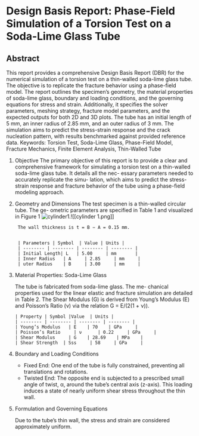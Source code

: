 # Design Basis Report: Phase-Field Simulation of a Torsion Test on a Soda-Lime Glass Tube

## Abstract

This report provides a comprehensive Design Basis Report (DBR) for the numerical simulation of a torsion test on a thin-walled soda-lime glass tube. The objective is to replicate the fracture behavior using a phase-field model. The report outlines the specimen’s geometry, the material properties of soda-lime glass, boundary and loading conditions, and the governing equations for stress and strain. Additionally, it specifies the solver parameters, meshing strategy, fracture model parameters, and the expected outputs for both 2D and 3D plots. The tube has an initial length of 5 mm, an inner radius of 2.85 mm, and an outer radius of 3 mm. The simulation aims to predict the stress-strain response and the crack nucleation pattern, with results benchmarked against provided reference data. Keywords: Torsion Test, Soda-Lime Glass, Phase-Field Model, Fracture Mechanics, Finite Element Analysis, Thin-Walled Tube

1.  Objective
		The primary objective of this report is to provide a clear and comprehensive framework for simulating a torsion test on a thin-walled soda-lime glass tube. It details all the nec- essary parameters needed to accurately replicate the simu- lation, which aims to predict the stress-strain response and fracture behavior of the tube using a phase-field modeling approach.
2. Geometry and Dimensions
		The test specimen is a thin-walled circular tube. The ge- ometric parameters are specified in Table 1 and visualized in Figure 1 ![cylinder1]().![[cylinder 1.png]]   
   
		
		
		The wall thickness is t = B − A = 0.15 mm.


		| Parameters | Symbol  | Value | Units |
        | -------- | -------- | -------- | -------- |
		| Initial Length| L   | 5.00     | mm       |
		| Inner Radius   | A     | 2.85     | mm     |
		| uter Radius    | B     | 3.00     | mm     |
		


3.  Material Properties: Soda-Lime Glass 

	The tube is fabricated from soda-lime glass. The me- chanical properties used for the linear elastic and fracture simulation are detailed in Table 2. The Shear Modulus (G) is derived from Young’s Modulus (E) and Poisson’s Ratio (ν) via the relation G = E/(2(1 + ν)).
	

		| Property | Symbol |Value  | Units |
		| -------- | -------- | -------- | -------- |
		| Young’s Modulus   | E    | 70    | GPa     |
		| Poisson’s Ratio     | ν      | 0.22     | GPa     |
		| Shear Modulus     | G    | 28.69    | MPa    |
		| Shear Strength  | Sss     | 58     | GPa     |


4.  Boundary and Loading Conditions

	* Fixed End: One end of the tube is fully constrained, preventing all translations and rotations. 
	*  Twisted End: The opposite end is subjected to a prescribed small angle of twist, α, around the tube’s central axis (z-axis). This loading induces a state of nearly uniform shear stress throughout the thin wall.

5.  Formulation and Governing Equations

	Due to the tube’s thin wall, the stress and strain are considered approximately uniform.



